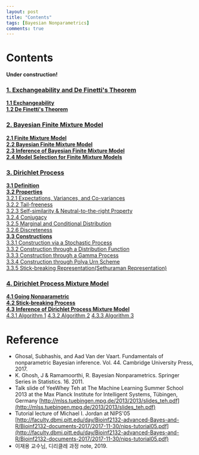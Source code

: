 ```yaml
---
layout: post
title: "Contents"
tags: [Bayesian Nonparametrics]
comments: true
---
```

# Contents

**Under construction!**

### [1. Exchangeability and De Finetti's Theorem](#1-exchangeability-and-de-finettis-theorem)
  
**[1.1 Exchangeability]()**  
**[1.2 De Finetti's Theorem]()**  
  
### [2. Bayesian Finite Mixture Model](#2-bayesian-finite-mixture-model)
  
**[2.1 Finite Mixture Model](#21-finite-mixture-model)**  
**[2.2 Bayesian Finite Mixture Model](#22-bayesian-finite-mixture-model)**  
**[2.3 Inference of Bayesian Finite Mixture Model](#23-inference-of-bayesian-finite-mixture-model)**  
**[2.4 Model Selection for Finite Mixture Models](#24-model-selection-for-finite-mixture-models)**  

### [3. Dirichlet Process](#3-dirichlet-process)
  
**[3.1 Definition](#31-definition)**  
**[3.2 Properties](#32-properties)**  
[3.2.1 Expectations, Variances, and Co-variances](#321-expectations-variances-and-co-variances)  
[3.2.2 Tail-freeness](#322-tail-freeness)  
[3.2.3 Self-similarity & Neutral-to-the-right Property](#323-self-similarity-neutral-to-the-right-property)  
[3.2.4 Conjugacy](#324-conjugacy)  
[3.2.5 Marginal and Conditional Distribution](#325-marginal-and-conditional-distribution)  
[3.2.6 Discreteness](#326-discreteness)  
**[3.3 Constructions](#33-constructions)**  
[3.3.1 Construction via a Stochastic Process](#331-construction-via-a-stochastic-process)  
[3.3.2 Construction through a Distribution Function](#332-construction-through-a-distribution-function)  
[3.3.3 Construction through a Gamma Process](#333-construction-through-a-gamma-process)  
[3.3.4 Construction through Polya Urn Scheme](#334-construction-through-polya-urn-scheme)  
[3.3.5 Stick-breaking Representation(Sethuraman Representation)](#335-stick-breaking-representationsethuraman-representation)  

### [4. Dirichlet Process Mixture Model]()
  
**[4.1 Going Nonparametric]()**  
**[4.2 Stick-breaking Process]()**  
**[4.3 Inference of Dirichlet Process Mixture Model]()**  
[4.3.1 Algorithm 1]()
[4.3.2 Algorithm 2]()
[4.3.3 Algorithm 3]()






# Reference
 * Ghosal, Subhashis, and Aad Van der Vaart. Fundamentals of nonparametric Bayesian inference. Vol. 44. Cambridge University Press, 2017.  
 * K. Ghosh, J & Ramamoorthi, R. Bayesian Nonparametrics. Springer Series in Statistics. 16. 2011.  
 * Talk slide of YeeWhey Teh at The Machine Learning Summer School 2013 at the Max Planck Institute for Intelligent Systems, Tübingen, Germany [http://mlss.tuebingen.mpg.de/2013/2013/slides_teh.pdf](http://mlss.tuebingen.mpg.de/2013/2013/slides_teh.pdf)  
 * Tutorial lecture of Michael I. Jordan at NIPS'05 [http://faculty.dbmi.pitt.edu/day/Bioinf2132-advanced-Bayes-and-R/Bioinf2132-documents-2017/2017-11-30/nips-tutorial05.pdf](http://faculty.dbmi.pitt.edu/day/Bioinf2132-advanced-Bayes-and-R/Bioinf2132-documents-2017/2017-11-30/nips-tutorial05.pdf)
 * 이재용 교수님, 디리클레 과정 note, 2019.


